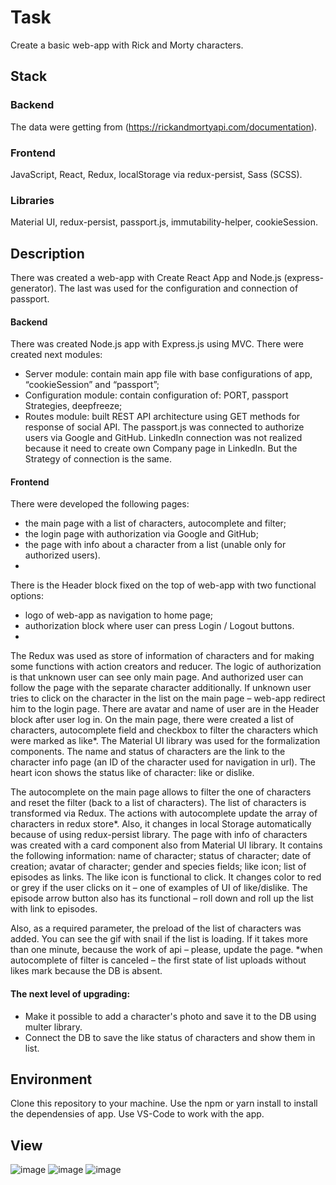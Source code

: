 # Task
Create a basic web-app with Rick and Morty characters.

## Stack
### Backend
The data were getting from (https://rickandmortyapi.com/documentation).
### Frontend
JavaScript, React, Redux, localStorage via redux-persist, Sass (SCSS).
### Libraries
Material UI, redux-persist, passport.js, immutability-helper, cookieSession.

## Description 
There was created a web-app with Create React App and Node.js (express-generator). The last was used for the configuration and connection of passport.

#### Backend
There was created Node.js app with Express.js using MVC. There were created next modules:
-	Server module: contain main app file with base configurations of app, “cookieSession” and “passport”;
-	Configuration module: contain configuration of: PORT, passport Strategies, deepfreeze;
-	Routes module: built REST API architecture using GET methods for response of social API.
The passport.js was connected to authorize users via Google and GitHub. LinkedIn connection was not realized because it need to create own Company page in LinkedIn. But the Strategy of connection is the same.

#### Frontend
There were developed the following pages:
- the main page with a list of characters, autocomplete and filter;
- the login page with authorization via Google and GitHub;
- the page with info about a character from a list (unable only for authorized users).
- 
There is the Header block fixed on the top of web-app with two functional options:
-	logo of web-app as navigation to home page;
-	authorization block where user can press Login / Logout buttons.
-	
The Redux was used as store of information of characters and for making some functions with action creators and reducer.
The logic of authorization is that unknown user can see only main page. And authorized user can follow the page with the separate character additionally. If unknown user tries to click on the character in the list on the main page – web-app redirect him to the login page. There are avatar and name of user are in the Header block after user log in.
On the main page, there were created a list of characters, autocomplete field and checkbox to filter the characters which were marked as like*. The Material UI library was used for the formalization components. The name and status of characters are the link to the character info page (an ID of the character used for navigation in url). The heart icon shows the status like of character: like or dislike. 

The autocomplete on the main page allows to filter the one of characters and reset the filter (back to a list of characters). The list of characters is transformed via Redux. The actions with autocomplete update the array of characters in redux store*. Also, it changes in local Storage automatically because of using redux-persist library.
The page with info of characters was created with a card component also from Material UI library. It contains the following information: name of character; status of character; date of creation; avatar of character; gender and species fields; like icon; list of episodes as links.
The like icon is functional to click. It changes color to red or grey if the user clicks on it – one of examples of UI of like/dislike. The episode arrow button also has its functional – roll down and roll up the list with link to episodes.

Also, as a required parameter, the preload of the list of characters was added. You can see the gif with snail if the list is loading. If it takes more than one minute, because the work of api – please, update the page.
*when autocomplete of filter is canceled – the first state of list uploads without likes mark because the DB is absent.

#### The next level of upgrading:
-	Make it possible to add a character's photo and save it to the DB using multer library.
-	Connect the DB to save the like status of characters and show them in list.

## Environment
Clone this repository to your machine. Use the npm or yarn install to install the dependensies of app. Use VS-Code to work with the app.

## View
![image](https://user-images.githubusercontent.com/46706194/149401444-28aa685a-440e-4c4b-8784-b8b91a7eccd7.png)
![image](https://user-images.githubusercontent.com/46706194/149402298-493706d6-7075-4c83-9685-a70db52eb8db.png)
![image](https://user-images.githubusercontent.com/46706194/149401933-ff2e5535-cc67-4555-84b8-91854d61c6b7.png)



